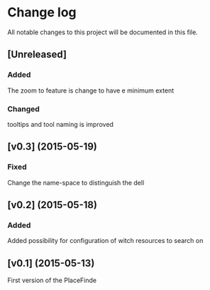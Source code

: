 # Change log
All notable changes to this project will be documented in this file.

## [Unreleased]
### Added
The zoom to feature is change to have e minimum extent
### Changed
tooltips and tool naming is improved

## [v0.3] (2015-05-19)
### Fixed
Change the name-space to distinguish the dell

## [v0.2] (2015-05-18)
### Added
Added possibility for configuration of witch resources to search on

## [v0.1] (2015-05-13)
First version of the PlaceFinde